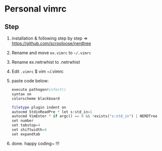 # Personal vimrc

## Step
1. installation & following step by step => https://github.com/scrooloose/nerdtree
    
2. Rename and move ``ex.vimrc`` to ``~/.vimrc``

3. Rename ex.netrwhist to .netrwhist

4. Edit ``.vimrc``
    $ vim ~/.vimrc

5. paste code below:

    ```php
    execute pathogen#infect()
    syntax on
    colorscheme blackboard

    filetype plugin indent on
    autocmd StdinReadPre * let s:std_in=1
    autocmd VimEnter * if argc() == 0 && !exists("s:std_in") | NERDTree | endif
    set number
    set tabstop=4
    set shiftwidth=4
    set expandtab
    ```
6. done. happy coding~ !!!
